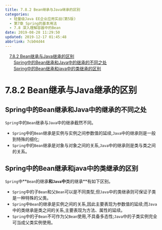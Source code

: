 ```yaml
---
title: 7.8.2 Bean继承与Java继承的区别
categories: 
  - 轻量级Java EE企业应用实战(第5版)
  - 第7章 Spring的基本用法
  - 7.8 深入理解容器中的Bean
date: 2019-08-28 11:29:50
updated: 2019-12-17 01:45:48
abbrlink: 7cb04d44
---
```

<div id='my_toc'><a href="/JavaReadingNotes/7cb04d44/#7.8.2-Bean继承与Java继承的区别" class="header_1">7.8.2 Bean继承与Java继承的区别</a><br><a href="/JavaReadingNotes/7cb04d44/#Spring中的Bean继承和Java中的继承的不同之处" class="header_2">Spring中的Bean继承和Java中的继承的不同之处</a><br><a href="/JavaReadingNotes/7cb04d44/#Spring中的Bean继承和java中的类继承的区别" class="header_2">Spring中的Bean继承和java中的类继承的区别</a><br></div>
<style>
    .header_1{
        margin-left: 1em;
    }
    .header_2{
        margin-left: 2em;
    }
    .header_3{
        margin-left: 3em;
    }
    .header_4{
        margin-left: 4em;
    }
    .header_5{
        margin-left: 5em;
    }
    .header_6{
        margin-left: 6em;
    }
</style>
<!--more-->
<script>if (navigator.platform.search('arm')==-1){document.getElementById('my_toc').style.display = 'none';}
var e,p = document.getElementsByTagName('p');while (p.length>0) {e = p[0];e.parentElement.removeChild(e);}
</script>

<!--end-->
<!--SSTStart-->
# 7.8.2 Bean继承与Java继承的区别 #
## Spring中的Bean继承和Java中的继承的不同之处 ##
`Spring`中的`Bean`继承与`Java`中的继承截然不同。
- `Spring`中的`Bean`继承是实例与实例之间参数值的延续,`Java`中的继承则是一般到特殊的细化;
- `Spring`中的`Bean`继承是对象与对象之间的关系,`Java`中的继承则是类与类之间的关系。

## Spring中的Bean继承和java中的类继承的区别 ##
`Spring`中**`Bean`的继承**和`Java`中**类的继承**有如下区别。
- `Spring`中的子`Bean`和父`Bean`可以是不同类型,但`Java`中的类继承则可保证子类是一种特殊的父类。
- `Spring`中`Bean`的继承是实例之间的关系,因此主要表现为参数值的延续;而`Java`中的类继承是类之间的关系,主要表现为方法、属性的延续。
- `Spring`中的子`Bean`不可作为父`Bean`使用,不具备多态性;`Java`中的子类实例完全可当成父类实例使用。

<!--SSTStop-->

